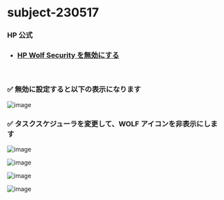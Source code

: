 # subject-230517

### HP 公式
  - ### [HP Wolf Security を無効にする](https://jp.ext.hp.com/v-ivr/common/software/faq/06/)

<br>

### ✅ 無効に設定すると以下の表示になります

![image](https://github.com/winofsql/subject-230517/assets/1501327/eed2196c-aed1-4a84-bed5-7b923af54fe0)

### ✅ タスクスケジューラを変更して、WOLF アイコンを非表示にします

![image](https://github.com/winofsql/subject-230517/assets/1501327/34564879-7987-491c-944d-25f1e2c2f833)

![image](https://github.com/winofsql/subject-230517/assets/1501327/3402327a-4c52-40b6-88ea-7d3cab9a154f)

![image](https://github.com/winofsql/subject-230517/assets/1501327/ae99b621-2265-4bbd-b63d-aca7c4ffafad)

![image](https://github.com/winofsql/subject-230517/assets/1501327/64a90d1f-6a5f-4c6e-ad9c-6ad5ed03b552)

